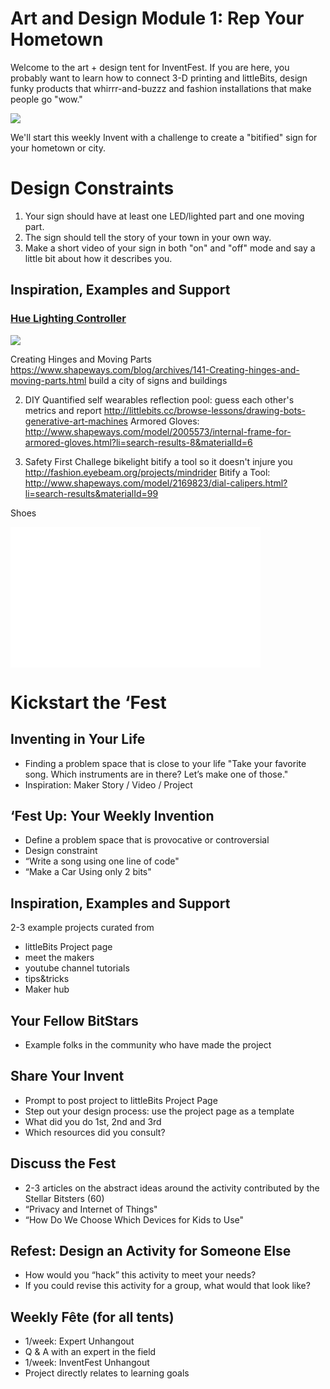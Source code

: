 # Art and Design Module 1: Rep Your Hometown

Welcome to the art + design tent for InventFest. If you are here, you probably want to learn how to connect 3-D printing and littleBits, design funky products that whirrr-and-buzzz and fashion installations that make people go "wow." 

![](/https://pbs.twimg.com/media/B5LVuhGIUAEQVid.jpg)

We'll start this weekly Invent with a challenge to create a "bitified" sign for your hometown or city. 

# Design Constraints
1. Your sign should have at least one LED/lighted part and one moving part. 
2. The sign should tell the story of your town in your own way.
3. Make a short video of your sign in both "on" and "off" mode and say a little bit about how it describes you.

## Inspiration, Examples and Support

### [Hue Lighting Controller](http://littlebits.cc/projects/littlebits-hue-lighting-controller)
![](/https://lb-community.s3.amazonaws.com/uploads/image/asset/6506/large_filled_IMG_8996.JPG)

Creating Hinges and Moving Parts
https://www.shapeways.com/blog/archives/141-Creating-hinges-and-moving-parts.html
build a city of signs and buildings

2. DIY Quantified self
wearables
reflection pool: guess each other's metrics and report
http://littlebits.cc/browse-lessons/drawing-bots-generative-art-machines
Armored Gloves:
http://www.shapeways.com/model/2005573/internal-frame-for-armored-gloves.html?li=search-results-8&materialId=6

3. Safety First Challege
bikelight
bitify a tool so it doesn't injure you
http://fashion.eyebeam.org/projects/mindrider
Bitify a Tool:
http://www.shapeways.com/model/2169823/dial-calipers.html?li=search-results&materialId=99




Shoes 
<iframe width="400" height="225" src="//www.youtube.com/embed/uF6ZNU-04p4" frameborder="0" allowfullscreen></iframe>



# Kickstart the ‘Fest
## Inventing in Your Life
- Finding a problem space that is close to your life "Take your favorite song. Which instruments are in there? Let’s make one of those."
- Inspiration: Maker Story / Video / Project

## ‘Fest Up: Your Weekly Invention
- Define a problem space that is provocative or controversial
- Design constraint
- “Write a song using one line of code"
- “Make a Car Using only 2 bits"

## Inspiration, Examples and Support
2-3 example projects curated from
- littleBits Project page
- meet the makers
- youtube channel tutorials
- tips&tricks
- Maker hub

## Your Fellow BitStars
 - Example folks in the community who have made the project

## Share Your Invent 
- Prompt to post project to littleBits Project Page
- Step out your design process: use the project page as a template
- What did you do 1st, 2nd and 3rd
- Which resources did you consult?

## Discuss the Fest
- 2-3 articles on the abstract ideas around the activity contributed by the Stellar Bitsters (60)
- “Privacy and Internet of Things"
- “How Do We Choose Which Devices for Kids to Use"

## Refest: Design an Activity for Someone Else
- How would you “hack” this activity to meet your needs?
- If you could revise this activity for a group, what would that look like?

## Weekly Fête (for all tents)
- 1/week: Expert Unhangout
- Q & A with an expert in the field
- 1/week: InventFest Unhangout
- Project directly relates to learning goals
